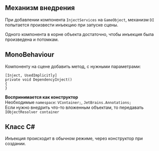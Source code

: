 ## Механизм внедрения

При добавлении компонента `InjectServices` на `GameObject`, механизм `DI` попытается произвести инъекцию при запуске сцены.

Одного компонента в корне объекта достаточно, чтобы инъекция была произведена и потомкам.

## MonoBehaviour

Компоненту на сцене добавить метод, с нужными параметрами:

```
[Inject, UsedImplicitly]
private void DependencyInject()
{
}
```

**Воспринимается как конструктор**  
Необходимые `namespace`: `VContainer;`, `JetBrains.Annotations;`  
Если нужно внедрить что-то вложенным объектам, то передавать `IObjectResolver container`

## Класс C#

Инъекция происходит в обычном режиме, через конструктор при создании.
